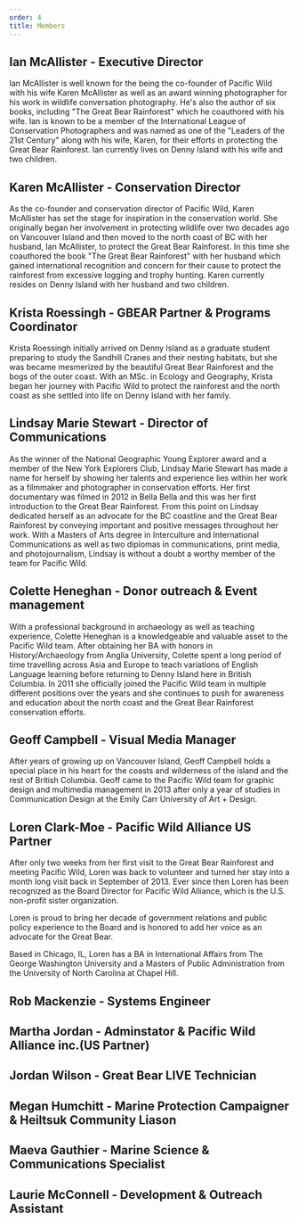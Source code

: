 ```yaml
---
order: 4
title: Members
---
```


## Ian McAllister - Executive Director


Ian McAllister is well known for the being the co-founder of Pacific Wild with his wife Karen McAllister as well as an award winning photographer for his work in wildlife conversation photography. He's also the author of six books, including "The Great Bear Rainforest" which he coauthored with his wife. Ian is known to be a member of the International League of Conservation Photographers and was named as one of the "Leaders of the 21st Century" along with his wife, Karen, for their efforts in protecting the Great Bear Rainforest. Ian currently lives on Denny Island with his wife and two children.


## Karen McAllister - Conservation Director

As the co-founder and conservation director of Pacific Wild, Karen McAllister has set the stage for inspiration in the conservation world. She originally began her involvement in protecting wildlife over two decades ago on Vancouver Island and then moved to the north coast of BC with her husband, Ian McAllister, to protect the Great Bear Rainforest. In this time she coauthored the book "The Great Bear Rainforest" with her husband which gained international recognition and concern for their cause to protect the rainforest from excessive logging and trophy hunting. Karen currently resides on Denny Island with her husband and two children.  


## Krista Roessingh - GBEAR Partner & Programs Coordinator

Krista Roessingh initially arrived on Denny Island as a graduate student preparing to study the Sandhill Cranes and their nesting habitats, but she was became mesmerized by the beautiful Great Bear Rainforest and the bogs of the outer coast. With an MSc. in Ecology and Geography, Krista began her journey with Pacific Wild to protect the rainforest and the north coast as she settled into life on Denny Island with her family.


## Lindsay Marie Stewart - Director of Communications

As the winner of the National Geographic Young Explorer award and a member of the New York Explorers Club, Lindsay Marie Stewart has made a name for herself by showing her talents and experience lies within her work as a filmmaker and photographer in conservation efforts. Her first documentary was filmed in 2012 in Bella Bella and this was her first introduction to the Great Bear Rainforest. From this point on Lindsay dedicated herself as an advocate for the BC coastline and the Great Bear Rainforest by conveying important and positive messages throughout her work. With a Masters of Arts degree in Interculture and International Communications as well as two diplomas in communications, print media, and photojournalism, Lindsay is without a doubt a worthy member of the team for Pacific Wild.  


## Colette Heneghan - Donor outreach & Event management

With a professional background in archaeology as well as teaching experience, Colette Heneghan is a knowledgeable and valuable asset to the Pacific Wild team. After obtaining her BA with honors in History/Archaeology from Anglia University, Colette spent a long period of time travelling across Asia and Europe to teach variations of English Language learning before returning to Denny Island here in British Columbia. In 2011 she officially joined the Pacific Wild team in multiple different positions over the years and she continues to push for awareness and education about the north coast and the Great Bear Rainforest conservation efforts. 


## Geoff Campbell - Visual Media Manager

After years of growing up on Vancouver Island, Geoff Campbell holds a special place in his heart for the coasts and wilderness of the island and the rest of British Columbia. Geoff came to the Pacific Wild team for graphic design and multimedia management in 2013 after only a year of studies in Communication Design at the Emily Carr University of Art + Design. 

## Loren Clark-Moe - Pacific Wild Alliance US Partner

After only two weeks from her first visit to the Great Bear Rainforest and meeting Pacific Wild, Loren was back to volunteer and turned her stay into a month long visit back in September of 2013. Ever since then Loren has been recognized as the Board Director for Pacific Wild Alliance, which is the U.S. non-profit sister organization. 

 Loren is proud to bring her decade of government relations and public policy experience to the Board and is honored to add her voice as an advocate for the Great Bear.

Based in Chicago, IL, Loren has a BA in International Affairs from The George Washington University and a Masters of Public Administration from the University of North Carolina at Chapel Hill.

## Rob Mackenzie - Systems Engineer

## Martha Jordan - Adminstator & Pacific Wild Alliance inc.(US Partner)

## Jordan Wilson - Great Bear LIVE Technician

## Megan Humchitt - Marine Protection Campaigner & Heiltsuk Community Liason

## Maeva Gauthier - Marine Science & Communications Specialist

## Laurie McConnell - Development & Outreach Assistant
 


